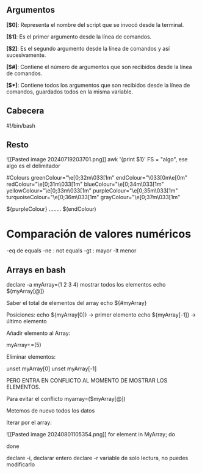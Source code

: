 ## Argumentos

**[$0]**: Representa el nombre del script que se invocó desde la terminal.

**[$1]**: Es el primer argumento desde la línea de comandos.

**[$2]**: Es el segundo argumento desde la línea de comandos y así sucesivamente.

**[$#]**: Contiene el número de argumentos que son recibidos desde la línea de comandos.

**[$*]**: Contiene todos los argumentos que son recibidos desde la línea de comandos, guardados todos en la misma variable.

## Cabecera
#!/bin/bash

## Resto

![[Pasted image 20240719203701.png]]
awk '{print $1}' FS = "algo", ese algo es el delimitador


#Colours
greenColour="\e[0;32m\033[1m"
endColour="\033[0m\e[0m"
redColour="\e[0;31m\033[1m"
blueColour="\e[0;34m\033[1m"
yellowColour="\e[0;33m\033[1m"
purpleColour="\e[0;35m\033[1m"
turquoiseColour="\e[0;36m\033[1m"
grayColour="\e[0;37m\033[1m"

${purpleColour} ........ $(endColour)



# Comparación de valores numéricos 

-eq de equals
-ne : not equals
-gt : mayor
-lt menor


## Arrays en bash

declare -a myArray=(1 2 3 4)
mostrar todos los elementos echo ${myArray[@]}

Saber el total de elementos del array
echo ${#myArray}


Posiciones:
echo ${myArray[0]} -> primer elemento
echo ${myArray[-1]} -> último elemento

Añadir elemento al Array:

myArray+=(5)

Eliminar elementos:

unset myArray[0]
unset myArray[-1]

PERO ENTRA EN CONFLICTO AL MOMENTO DE MOSTRAR LOS ELEMENTOS.

Para evitar el conflicto myarray=($myArray[@])

Metemos de nuevo todos los datos

Iterar por el array:

![[Pasted image 20240801105354.png]]
for element in MyArray; do

done

declare -i, declarar entero
declare -r variable de solo lectura, no puedes modificarlo

